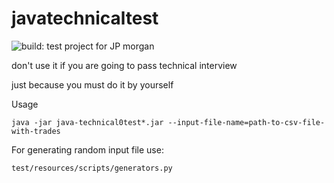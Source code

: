 # javatechnicaltest
<img src="https://travis-ci.org/feech/javatechnicaltest.svg?branch=master" alt="build:">
test project for JP morgan

don't use it if you are going to pass technical interview

just because you must do it by yourself
 
 Usage
 ```
 java -jar java-technical0test*.jar --input-file-name=path-to-csv-file-with-trades
 ```
 
 For generating random input file use:
 ```
 test/resources/scripts/generators.py
```
